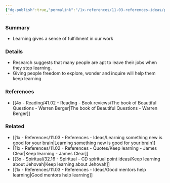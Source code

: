 ```yaml
---
{"dg-publish":true,"permalink":"/1x-references/11-03-references-ideas/people-feel-fulfilled-in-their-work-when-they-are-learning/","title":"People feel fulfilled in their work when they are learning","dgShowBacklinks":false}
---
```



### Summary
- Learning gives a sense of fulfillment in our work

### Details
- Research suggests that many people are apt to leave their jobs when they stop learning.
- Giving people freedom to explore, wonder and inquire will help them keep learning

### References
- [[4x - Reading/41.02 - Reading - Book reviews/The book of Beautiful Questions - Warren Berger\|The book of Beautiful Questions - Warren Berger]]

### Related
- [[1x - References/11.03 - References - Ideas/Learning something new is good for your brain\|Learning something new is good for your brain]]
- [[1x - References/11.02 - References - Quotes/Keep learning - James Clear\|Keep learning - James Clear]]
- [[3x - Spiritual/32.16 - Spiritual - CD spiritual point ideas/Keep learning about Jehovah\|Keep learning about Jehovah]]
- [[1x - References/11.03 - References - Ideas/Good mentors help learning\|Good mentors help learning]]